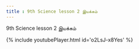 ```yaml
---
title : 9th Science lesson 2 இயக்கம்
---
```


9th Science lesson 2 இயக்கம்



{% include youtubePlayer.html id='o2LsJ-x8Yes' %}
